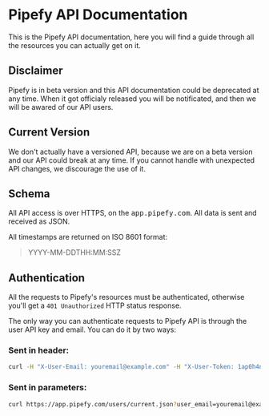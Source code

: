 # Pipefy API Documentation

This is the Pipefy API documentation, here you will find a guide through all the resources you can actually get on it.

## Disclaimer

Pipefy is in beta version and this API documentation could be deprecated at any time. When it got officialy released you will be notificated, and then we will be awared of our API users.


## Current Version

We don't actually have a versioned API, because we are on a beta version and our API could break at any time. If you cannot handle with unexpected API changes, we discourage the use of it.

## Schema

All API access is over HTTPS, on the <tt>app.pipefy.com</tt>. All data is sent and received as JSON.

All timestamps are returned on ISO 8601 format:

> YYYY-MM-DDTHH:MM:SSZ

## Authentication

All the requests to Pipefy's resources must be authenticated, otherwise you'll get a `401 Unauthorized` HTTP status response.

The only way you can authenticate requests to Pipefy API is through the user API key and email. You can do it by two ways:

### Sent in header:

```bash
curl -H "X-User-Email: youremail@example.com" -H "X-User-Token: 1ap0h4n1u1hb0198-ah01" https://app.pipefy.com/users/current.json
```

### Sent in parameters:

```bash
curl https://app.pipefy.com/users/current.json?user_email=youremail@example.com&user_token=1ap0h4n1u1hb0198-ah01
```
